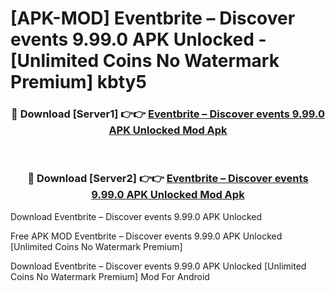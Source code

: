 # [APK-MOD] Eventbrite – Discover events 9.99.0 APK Unlocked - [Unlimited Coins No Watermark Premium] kbty5



<div align="center">
<h3>🔴 Download [Server1] 👉👉 <a href="https://momento.my/?title=Eventbrite_–_Discover_events_9.99.0_APK_Unlocked">Eventbrite – Discover events 9.99.0 APK Unlocked Mod Apk</a></h3><br>

<h3>🔴 Download [Server2] 👉👉 <a href="https://momento.my/?title=Eventbrite_–_Discover_events_9.99.0_APK_Unlocked">Eventbrite – Discover events 9.99.0 APK Unlocked Mod Apk</a></h3>
</div>



Download Eventbrite – Discover events 9.99.0 APK Unlocked 

Free APK MOD Eventbrite – Discover events 9.99.0 APK Unlocked [Unlimited Coins No Watermark Premium]

Download Eventbrite – Discover events 9.99.0 APK Unlocked [Unlimited Coins No Watermark Premium] Mod For Android
